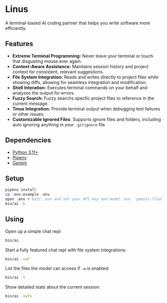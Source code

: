 # Linus

A terminal-based AI coding partner that helps you write software more efficiently.

## Features

*   **Extreme Terminal Programming:**  Never leave your terminal or touch that disgusting mouse ever again.
*   **Context-Aware Assistance:**  Maintains session history and project context for consistent, relevant suggestions.
*   **File System Integration:**  Reads and writes directly to project files while showing diffs, allowing for seamless integration and modification.
*   **Shell Interation:**  Executes terminal commands on your behalf and analyzes the output for errors.
*   **Fuzzy Search:** Fuzzy searchs specfic project files to reference in the current message.
*   **Tmux Integration:**  Provide terminal output when debugging test failures or other issues.
*   **Customizable Ignored Files**: Supports ignore files and folders, including auto ignoring anything in your `.gitignore` file

## Dependencies

*   [Python 3.11+](https://www.python.org/downloads/)
*   [Pipenv](https://pypi.org/project/pipenv/)
*   [Gemini](https://aistudio.google.com/app/apikey)

## Setup

```sh
pipenv install
cp .env.example .env
open .env # Edit .env and set your API key and model (ex: 'gemini-flash-2.0')
bin/ai -h
```

## Using

Open up a simple chat repl:

```sh
bin/ai
```

Start a fully featured chat repl with file system integrations:

```sh
bin/ai -iwf
```

List the files the model can access if `-w` is enabled:

```sh
bin/ai -l
```

Show detailed stats about the current session:

```sh
bin/ai -iwfv
```
